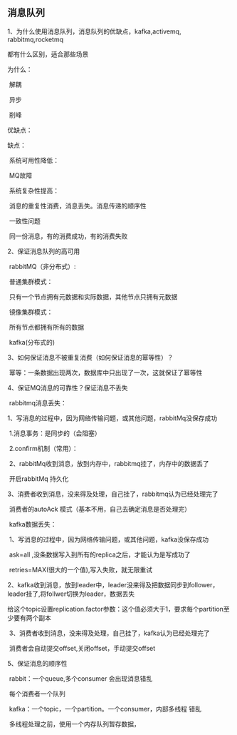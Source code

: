 ## 消息队列

1、为什么使用消息队列，消息队列的优缺点，kafka,activemq, rabbitmq,rocketmq

都有什么区别，适合那些场景

为什么：

​	解耦

​	异步

​	削峰

优缺点：

缺点： 

​	系统可用性降低：

​		MQ故障

​	系统复杂性提高：

​		消息的重复性消费，消息丢失。消息传递的顺序性

​	一致性问题

​		同一份消息，有的消费成功，有的消费失败



2、保证消息队列的高可用

​	rabbitMQ（非分布式）:

​		普通集群模式：

​			只有一个节点拥有元数据和实际数据，其他节点只拥有元数据

​		镜像集群模式：

​			所有节点都拥有所有的数据

​	kafka(分布式的)



3、如何保证消息不被重复消费（如何保证消息的幂等性）？

​	幂等：一条数据出现两次，数据库中只出现了一次，这就保证了幂等性



4、保证MQ消息的可靠性？保证消息不丢失

​	rabbitmq消息丢失：

​		1、写消息的过程中，因为网络传输问题，或其他问题，rabbitMq没保存成功

​			 1.消息事务：是同步的（会阻塞）

​			 2.confirm机制（常用）：

​		2、rabbitMq收到消息，放到内存中，rabbitmq挂了，内存中的数据丢了

​			   开启rabbitMq 持久化

​		3、消费者收到消息，没来得及处理，自己挂了，rabbitmq认为已经处理完了

​				消费者的autoAck 模式（基本不用，自己去确定消息是否处理完）

​	kafka数据丢失：

​		1、写消息的过程中，因为网络传输问题，或其他问题，kafka没保存成功

​			 ask=all ,没条数据写入到所有的replica之后，才能认为是写成功了

​		     retries=MAX(很大的一个值),写入失败，就无限重试

​		2、kafka收到消息，放到leader中，leader没来得及把数据同步到follower，leader挂了,将follwer切换为leader，数据丢失

​				给这个topic设置replication.factor参数：这个值必须大于1，要求每个partition至少要有两个副本 

​		3、消费者收到消息，没来得及处理，自己挂了，kafka认为已经处理完了

​				消费者会自动提交offset,关闭offset，手动提交offset

5、保证消息的顺序性

​		rabbit：一个queue,多个consumer 会出现消息错乱

​				每个消费者一个队列

​		kafka：一个topic，一个partition。一个consumer，内部多线程  错乱

​				多线程处理之前，使用一个内存队列暂存数据，